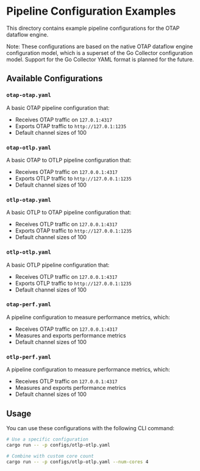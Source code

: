 # Pipeline Configuration Examples

This directory contains example pipeline configurations for the OTAP dataflow engine.

Note: These configurations are based on the native OTAP dataflow engine
configuration model, which is a superset of the Go Collector configuration
model. Support for the Go Collector YAML format is planned for the future.

## Available Configurations

### `otap-otap.yaml`

A basic OTAP pipeline configuration that:

- Receives OTAP traffic on `127.0.1:4317`
- Exports OTAP traffic to `http://127.0.1:1235`
- Default channel sizes of 100

### `otap-otlp.yaml`

A basic OTAP to OTLP pipeline configuration that:

- Receives OTAP traffic on `127.0.0.1:4317`
- Exports OTLP traffic to `http://127.0.0.1:1235`
- Default channel sizes of 100

### `otlp-otap.yaml`

A basic OTLP to OTAP pipeline configuration that:

- Receives OTLP traffic on `127.0.0.1:4317`
- Exports OTAP traffic to `http://127.0.0.1:1235`
- Default channel sizes of 100

### `otlp-otlp.yaml`

A basic OTLP pipeline configuration that:

- Receives OTLP traffic on `127.0.0.1:4317`
- Exports OTLP traffic to `http://127.0.0.1:1235`
- Default channel sizes of 100

### `otap-perf.yaml`

A pipeline configuration to measure performance metrics, which:

- Receives OTAP traffic on `127.0.0.1:4317`
- Measures and exports performance metrics
- Default channel sizes of 100

### `otlp-perf.yaml`

A pipeline configuration to measure performance metrics, which:

- Receives OTLP traffic on `127.0.0.1:4317`
- Measures and exports performance metrics
- Default channel sizes of 100

## Usage

You can use these configurations with the following CLI command:

```bash
# Use a specific configuration
cargo run -- -p configs/otlp-otlp.yaml

# Combine with custom core count
cargo run -- -p configs/otlp-otlp.yaml --num-cores 4
```
